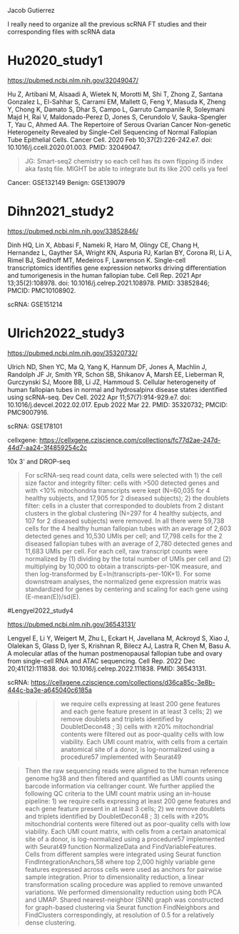 Jacob Gutierrez


I really need to organize all the previous scRNA FT studies and their corresponding files with scRNA data 



# Hu2020_study1

https://pubmed.ncbi.nlm.nih.gov/32049047/

Hu Z, Artibani M, Alsaadi A, Wietek N, Morotti M, Shi T, Zhong Z, Santana Gonzalez L, El-Sahhar S, Carrami EM, Mallett G, Feng Y, Masuda K, Zheng Y, Chong K, Damato S, Dhar S, Campo L, Garruto Campanile R, Soleymani Majd H, Rai V, Maldonado-Perez D, Jones S, Cerundolo V, Sauka-Spengler T, Yau C, Ahmed AA. The Repertoire of Serous Ovarian Cancer Non-genetic Heterogeneity Revealed by Single-Cell Sequencing of Normal Fallopian Tube Epithelial Cells. Cancer Cell. 2020 Feb 10;37(2):226-242.e7. doi: 10.1016/j.ccell.2020.01.003. PMID: 32049047.


> JG: Smart-seq2 chemistry so each cell has its own flipping i5 index aka fastq file. MIGHT be able to integrate but its like 200 cells ya feel

Cancer: GSE132149
Benign: GSE139079


# Dihn2021_study2

https://pubmed.ncbi.nlm.nih.gov/33852846/

Dinh HQ, Lin X, Abbasi F, Nameki R, Haro M, Olingy CE, Chang H, Hernandez L, Gayther SA, Wright KN, Aspuria PJ, Karlan BY, Corona RI, Li A, Rimel BJ, Siedhoff MT, Medeiros F, Lawrenson K. Single-cell transcriptomics identifies gene expression networks driving differentiation and tumorigenesis in the human fallopian tube. Cell Rep. 2021 Apr 13;35(2):108978. doi: 10.1016/j.celrep.2021.108978. PMID: 33852846; PMCID: PMC10108902.

scRNA: GSE151214



# Ulrich2022_study3


https://pubmed.ncbi.nlm.nih.gov/35320732/

Ulrich ND, Shen YC, Ma Q, Yang K, Hannum DF, Jones A, Machlin J, Randolph JF Jr, Smith YR, Schon SB, Shikanov A, Marsh EE, Lieberman R, Gurczynski SJ, Moore BB, Li JZ, Hammoud S. Cellular heterogeneity of human fallopian tubes in normal and hydrosalpinx disease states identified using scRNA-seq. Dev Cell. 2022 Apr 11;57(7):914-929.e7. doi: 10.1016/j.devcel.2022.02.017. Epub 2022 Mar 22. PMID: 35320732; PMCID: PMC9007916.

scRNA: GSE178101

cellxgene: https://cellxgene.cziscience.com/collections/fc77d2ae-247d-44d7-aa24-3f4859254c2c

10x 3' and DROP-seq 


>For scRNA-seq read count data, cells were selected with 1) the cell size factor and integrity filter: cells with >500 detected genes and with <10% mitochondria transcripts were kept (N=60,035 for 4 healthy subjects, and 17,905 for 2 diseased subjects); 2) the doublets filter: cells in a cluster that corresponded to doublets from 2 distant clusters in the global clustering (N=297 for 4 healthy subjects, and 107 for 2 diseased subjects) were removed. In all there were 59,738 cells for the 4 healthy human fallopian tubes with an average of 2,603 detected genes and 10,530 UMIs per cell; and 17,798 cells for the 2 diseased fallopian tubes with an average of 2,780 detected genes and 11,683 UMIs per cell. For each cell, raw transcript counts were normalized by (1) dividing by the total number of UMIs per cell and (2) multiplying by 10,000 to obtain a transcripts-per-10K measure, and then log-transformed by E=ln(transcripts-per-10K+1). For some downstream analyses, the normalized gene expression matrix was standardized for genes by centering and scaling for each gene using (E-mean(E))/sd(E).

#Lengyel2022_study4 

https://pubmed.ncbi.nlm.nih.gov/36543131/

Lengyel E, Li Y, Weigert M, Zhu L, Eckart H, Javellana M, Ackroyd S, Xiao J, Olalekan S, Glass D, Iyer S, Krishnan R, Bilecz AJ, Lastra R, Chen M, Basu A. A molecular atlas of the human postmenopausal fallopian tube and ovary from single-cell RNA and ATAC sequencing. Cell Rep. 2022 Dec 20;41(12):111838. doi: 10.1016/j.celrep.2022.111838. PMID: 36543131.

scRNA: https://cellxgene.cziscience.com/collections/d36ca85c-3e8b-444c-ba3e-a645040c6185a


>>> we require cells expressing at least 200 gene features and each gene feature present in at least 3 cells; 2) we remove doublets and triplets identified by DoubletDecon48
; 3) cells with ≥20% mitochondrial contents were filtered out as poor-quality cells with low viability. Each UMI count matrix, with cells from a certain anatomical site of a donor, is log-normalized using a procedure57
implemented with Seurat49


> Then the raw sequencing reads were aligned to the human reference genome hg38 and then filtered and quantified as UMI counts using barcode information via cellranger count. We further applied the following QC criteria to the UMI count matrix using an in-house pipeline: 1) we require cells expressing at least 200 gene features and each gene feature present in at least 3 cells; 2) we remove doublets and triplets identified by DoubletDecon48
; 3) cells with ≥20% mitochondrial contents were filtered out as poor-quality cells with low viability. Each UMI count matrix, with cells from a certain anatomical site of a donor, is log-normalized using a procedure57
implemented with Seurat49
function NormalizeData and FindVariableFeatures. Cells from different samples were integrated using Seurat function FindIntegrationAnchors,58
where top 2,000 highly variable gene features expressed across cells were used as anchors for pairwise sample integration. Prior to dimensionality reduction, a linear transformation scaling procedure was applied to remove unwanted variations. We performed dimensionality reduction using both PCA and UMAP. Shared nearest-neighbor (SNN) graph was constructed for graph-based clustering via Seurat function FindNeighbors and FindClusters correspondingly, at resolution of 0.5 for a relatively dense clustering.



